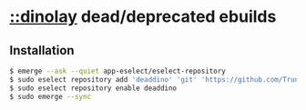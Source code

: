 # [::dinolay](https://github.com/TruncatedDinosour/dinolay) dead/deprecated ebuilds


## Installation
```bash
$ emerge --ask --quiet app-eselect/eselect-repository
$ sudo eselect repository add 'deaddino' 'git' 'https://github.com/TruncatedDinosour/deaddino.git'
$ sudo eselect repository enable deaddino
$ sudo emerge --sync
```

